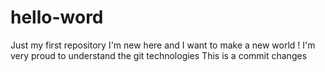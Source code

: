 # hello-word
Just my first repository
I'm new here and I want to make a new world !
I'm very proud to understand the git technologies
This is a commit changes
